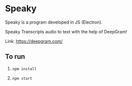 # Speaky

Speaky is a program developed in JS (Electron).

Speaky Transcripts audio to text with the help of DeepGram!

Link: https://deepgram.com/

## To run

  1. `npm install`

  2. `npm start`
